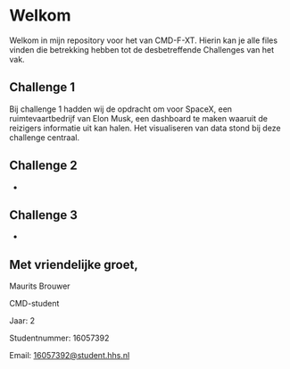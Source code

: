 # Welkom

Welkom in mijn repository voor het van CMD-F-XT. Hierin kan je alle files vinden die betrekking hebben tot de desbetreffende Challenges van het vak.

## Challenge 1

Bij challenge 1 hadden wij de opdracht om voor SpaceX, een ruimtevaartbedrijf van Elon Musk, een dashboard te maken waaruit de reizigers informatie uit kan halen. Het visualiseren van data stond bij deze challenge centraal.

## Challenge 2

-

## Challenge 3

-

## Met vriendelijke groet,

Maurits Brouwer

CMD-student

Jaar: 2

Studentnummer: 16057392

Email: 16057392@student.hhs.nl

